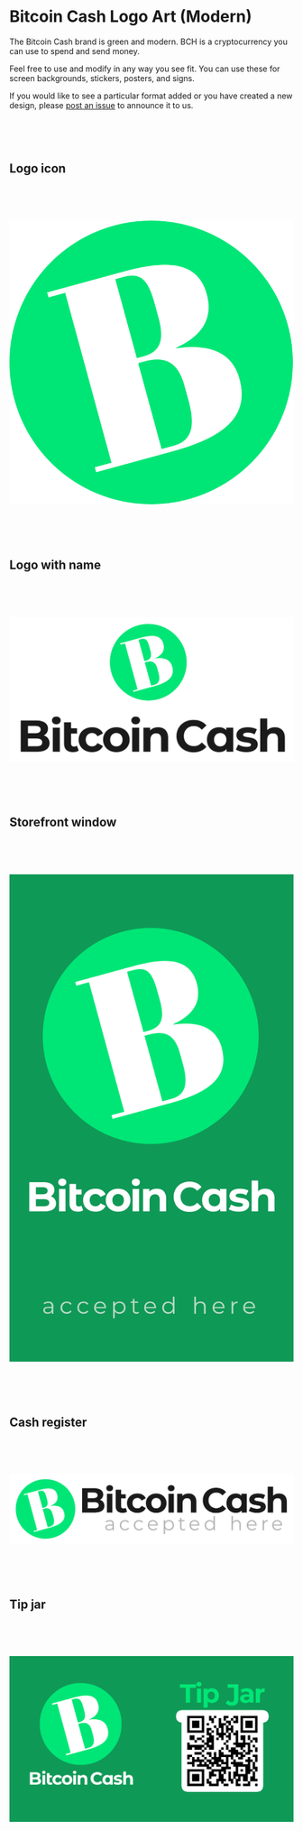 # Bitcoin Cash Logo Art (Modern)

The Bitcoin Cash brand is green and modern. BCH is a cryptocurrency you can use to spend and send money.

Feel free to use and modify in any way you see fit. You can use these for screen backgrounds, stickers, posters, and signs.

If you would like to see a particular format added or you have created a new design, please [post an issue](https://github.com/cranau/Bitcoin-Cash-Logo-Art_Modern/issues) to announce it to us.

&nbsp;

&nbsp;

## Logo icon

&nbsp;

&nbsp;

![Bitcoin Cash logo icon](logo-icon/bch-logo-icon.png)

&nbsp;

&nbsp;

## Logo with name

&nbsp;

&nbsp;

![Bitcoin Cash logo with name](logo-with-name/bch-logo-with-name.png)

&nbsp;

&nbsp;

## Storefront window

&nbsp;

&nbsp;

![Bitcoin Cash storefront window](storefront-window/bch-storefront-window.png)

&nbsp;

&nbsp;

## Cash register

&nbsp;

&nbsp;

![Bitcoin Cash cash register](cash-register/bch-cash-register.png)

&nbsp;

&nbsp;

## Tip jar

&nbsp;

&nbsp;

![Bitcoin Cash tip jar](tip-jar/bch-tip-jar.png)
